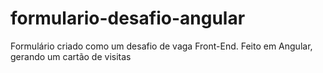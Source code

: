 # formulario-desafio-angular
 Formulário criado como um desafio de vaga Front-End. Feito em Angular, gerando um cartão de visitas
